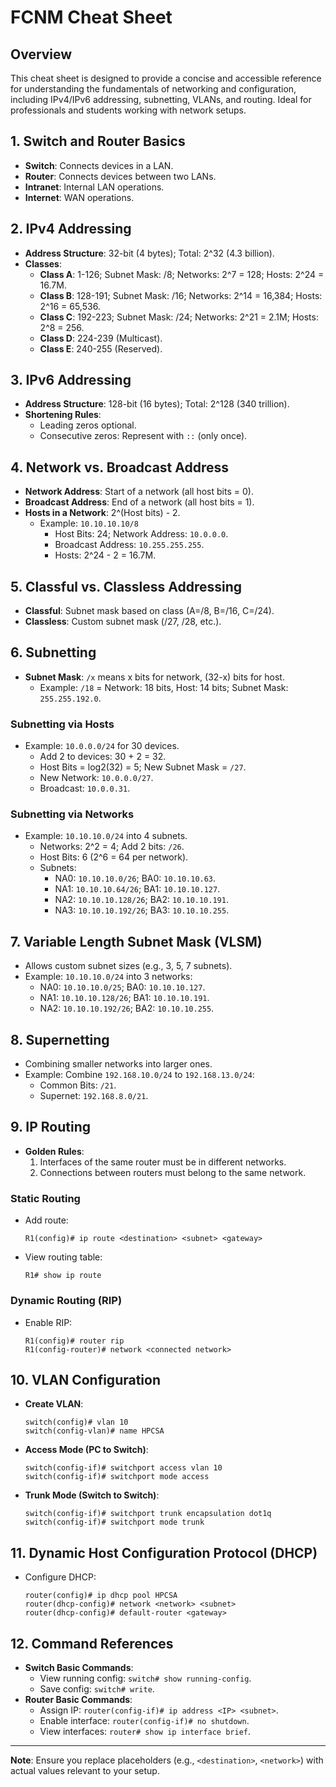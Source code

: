 # FCNM Cheat Sheet

## Overview
This cheat sheet is designed to provide a concise and accessible reference for understanding the fundamentals of networking and configuration, including IPv4/IPv6 addressing, subnetting, VLANs, and routing. Ideal for professionals and students working with network setups.

## 1. Switch and Router Basics

- **Switch**: Connects devices in a LAN.
- **Router**: Connects devices between two LANs.
- **Intranet**: Internal LAN operations.
- **Internet**: WAN operations.

## 2. IPv4 Addressing

- **Address Structure**: 32-bit (4 bytes); Total: 2^32 (4.3 billion).
- **Classes**:
  - **Class A**: 1-126; Subnet Mask: /8; Networks: 2^7 = 128; Hosts: 2^24 = 16.7M.
  - **Class B**: 128-191; Subnet Mask: /16; Networks: 2^14 = 16,384; Hosts: 2^16 = 65,536.
  - **Class C**: 192-223; Subnet Mask: /24; Networks: 2^21 = 2.1M; Hosts: 2^8 = 256.
  - **Class D**: 224-239 (Multicast).
  - **Class E**: 240-255 (Reserved).

## 3. IPv6 Addressing

- **Address Structure**: 128-bit (16 bytes); Total: 2^128 (340 trillion).
- **Shortening Rules**:
  - Leading zeros optional.
  - Consecutive zeros: Represent with `::` (only once).

## 4. Network vs. Broadcast Address

- **Network Address**: Start of a network (all host bits = 0).
- **Broadcast Address**: End of a network (all host bits = 1).
- **Hosts in a Network**: 2^(Host bits) - 2.
  - Example: `10.10.10.10/8`
    - Host Bits: 24; Network Address: `10.0.0.0`.
    - Broadcast Address: `10.255.255.255`.
    - Hosts: 2^24 - 2 = 16.7M.

## 5. Classful vs. Classless Addressing

- **Classful**: Subnet mask based on class (A=/8, B=/16, C=/24).
- **Classless**: Custom subnet mask (/27, /28, etc.).

## 6. Subnetting

- **Subnet Mask**: `/x` means x bits for network, (32-x) bits for host.
  - Example: `/18` = Network: 18 bits, Host: 14 bits; Subnet Mask: `255.255.192.0`.

### Subnetting via Hosts

- Example: `10.0.0.0/24` for 30 devices.
  - Add 2 to devices: 30 + 2 = 32.
  - Host Bits = log2(32) = 5; New Subnet Mask = `/27`.
  - New Network: `10.0.0.0/27`.
  - Broadcast: `10.0.0.31`.

### Subnetting via Networks

- Example: `10.10.10.0/24` into 4 subnets.
  - Networks: 2^2 = 4; Add 2 bits: `/26`.
  - Host Bits: 6 (2^6 = 64 per network).
  - Subnets:
    - NA0: `10.10.10.0/26`; BA0: `10.10.10.63`.
    - NA1: `10.10.10.64/26`; BA1: `10.10.10.127`.
    - NA2: `10.10.10.128/26`; BA2: `10.10.10.191`.
    - NA3: `10.10.10.192/26`; BA3: `10.10.10.255`.

## 7. Variable Length Subnet Mask (VLSM)

- Allows custom subnet sizes (e.g., 3, 5, 7 subnets).
- Example: `10.10.10.0/24` into 3 networks:
  - NA0: `10.10.10.0/25`; BA0: `10.10.10.127`.
  - NA1: `10.10.10.128/26`; BA1: `10.10.10.191`.
  - NA2: `10.10.10.192/26`; BA2: `10.10.10.255`.

## 8. Supernetting

- Combining smaller networks into larger ones.
- Example: Combine `192.168.10.0/24` to `192.168.13.0/24`:
  - Common Bits: `/21`.
  - Supernet: `192.168.8.0/21`.

## 9. IP Routing

- **Golden Rules**:
  1. Interfaces of the same router must be in different networks.
  2. Connections between routers must belong to the same network.

### Static Routing

- Add route:
  ```
  R1(config)# ip route <destination> <subnet> <gateway>
  ```
- View routing table:
  ```
  R1# show ip route
  ```

### Dynamic Routing (RIP)

- Enable RIP:
  ```
  R1(config)# router rip
  R1(config-router)# network <connected network>
  ```

## 10. VLAN Configuration

- **Create VLAN**:
  ```
  switch(config)# vlan 10
  switch(config-vlan)# name HPCSA
  ```
- **Access Mode (PC to Switch)**:
  ```
  switch(config-if)# switchport access vlan 10
  switch(config-if)# switchport mode access
  ```
- **Trunk Mode (Switch to Switch)**:
  ```
  switch(config-if)# switchport trunk encapsulation dot1q
  switch(config-if)# switchport mode trunk
  ```

## 11. Dynamic Host Configuration Protocol (DHCP)

- Configure DHCP:
  ```
  router(config)# ip dhcp pool HPCSA
  router(dhcp-config)# network <network> <subnet>
  router(dhcp-config)# default-router <gateway>
  ```

## 12. Command References

- **Switch Basic Commands**:
  - View running config: `switch# show running-config`.
  - Save config: `switch# write`.
- **Router Basic Commands**:
  - Assign IP: `router(config-if)# ip address <IP> <subnet>`.
  - Enable interface: `router(config-if)# no shutdown`.
  - View interfaces: `router# show ip interface brief`.

---

**Note**: Ensure you replace placeholders (e.g., `<destination>`, `<network>`) with actual values relevant to your setup.

